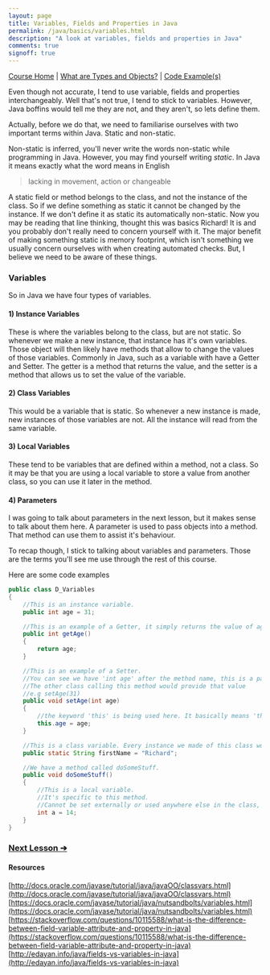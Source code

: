 ```yaml
---
layout: page
title: Variables, Fields and Properties in Java
permalink: /java/basics/variables.html
description: "A look at variables, fields and properties in Java"
comments: true
signoff: true
---
```

[Course Home](../../course) \| [What are Types and Objects?](/programming/lessons/variables) \| [Code Example(s)]()

Even though not accurate, I tend to use variable, fields and properties interchangeably. Well that's not true, I tend to stick to variables. However, Java boffins would tell me they are not, and they aren't, so lets define them.

Actually, before we do that, we need to familiarise ourselves with two important terms within Java. Static and non-static.

Non-static is inferred, you'll never write the words non-static while programming in Java. However, you may find yourself writing *static*. In Java it means exactly what the word means in English
>lacking in movement, action or changeable

A static field or method belongs to the class, and not the instance of the class. So if we define something as static it cannot be changed by the instance. If we don't define it as static its automatically non-static. Now you may be reading that line thinking, thought this was basics Richard! It is and you probably don't really need to concern yourself with it. The major benefit of making something static is memory footprint, which isn't something we usually concern ourselves with when creating automated checks. But, I believe we need to be aware of these things.

### Variables
So in Java we have four types of variables.

#### 1) Instance Variables
These is where the variables belong to the class, but are not static. So whenever we make a new instance, that instance has it's own variables. Those object will then likely have methods that allow to change the values of those variables. Commonly in Java, such as a variable with have a Getter and Setter. The getter is a method that returns the value, and the setter is a method that allows us to set the value of the variable.

#### 2) Class Variables
This would be a variable that is static. So whenever a new instance is made, new instances of those variables are not. All the instance will read from the same variable.

#### 3) Local Variables
These tend to be variables that are defined within a method, not a class. So it may be that you are using a local variable to store a value from another class, so you can use it later in the method.

#### 4) Parameters
I was going to talk about parameters in the next lesson, but it makes sense to talk about them here. A parameter is used to pass objects into a method. That method can use them to assist it's behaviour. 

To recap though, I stick to talking about variables and parameters. Those are the terms you'll see me use through the rest of this course.

Here are some code examples
```java
public class D_Variables
{
    //This is an instance variable.
    public int age = 31;

    //This is an example of a Getter, it simply returns the value of age.
    public int getAge()
    {
        return age;
    }

    //This is an example of a Setter.
    //You can see we have 'int age' after the method name, this is a parameter.
    //The other class calling this method would provide that value
    //e.g setAge(31)
    public void setAge(int age)
    {
        //the keyword 'this' is being used here. It basically means 'this' class, the current instance.
        this.age = age;
    }

    //This is a class variable. Every instance we made of this class would have this variable and value.
    public static String firstName = "Richard";

    //We have a method called doSomeStuff.
    public void doSomeStuff()
    {
        //This is a local variable.
        //It's specific to this method. 
        //Cannot be set externally or used anywhere else in the class, only this method.
        int a = 14;
    }
}
```


### [Next Lesson &#10132;](../lessons/methods)

#### Resources
[http://docs.oracle.com/javase/tutorial/java/javaOO/classvars.html](http://docs.oracle.com/javase/tutorial/java/javaOO/classvars.html)  
[https://docs.oracle.com/javase/tutorial/java/nutsandbolts/variables.html](https://docs.oracle.com/javase/tutorial/java/nutsandbolts/variables.html)  
[https://stackoverflow.com/questions/10115588/what-is-the-difference-between-field-variable-attribute-and-property-in-java](https://stackoverflow.com/questions/10115588/what-is-the-difference-between-field-variable-attribute-and-property-in-java)  
[http://edayan.info/java/fields-vs-variables-in-java](http://edayan.info/java/fields-vs-variables-in-java)